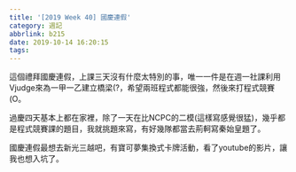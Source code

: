 ```yaml
---
title: '[2019 Week 40] 國慶連假'
category: 週記
abbrlink: b215
date: 2019-10-14 16:20:15
tags:
---
```

這個禮拜國慶連假，上課三天沒有什麼太特別的事，唯一一件是在週一社課利用Vjudge來為一甲一乙建立橋梁(?，希望兩班程式都能很強，然後來打程式競賽(O。

過慶四天基本上都在家裡，除了一天在比NCPC的二模(這樣寫感覺很猛)，幾乎都是程式競賽課的題目，我就挑題來寫，有好幾隊都當去荊軻寫秦始皇題了。

國慶連假最想去新光三越吧，有寶可夢集換式卡牌活動，看了youtube的影片，讓我也想入坑了。